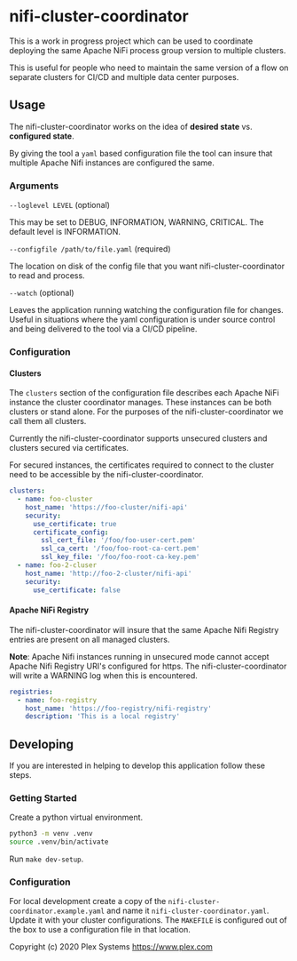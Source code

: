 # nifi-cluster-coordinator

This is a work in progress project which can be used to coordinate deploying the same Apache NiFi process group version to multiple clusters.

This is useful for people who need to maintain the same version of a flow on separate clusters for CI/CD and multiple data center purposes.

## Usage

The nifi-cluster-coordinator works on the idea of __desired state__ vs. __configured state__.

By giving the tool a `yaml` based configuration file the tool can insure that multiple Apache Nifi instances are configured the same.

### Arguments

`--loglevel LEVEL` (optional)

This may be set to DEBUG, INFORMATION, WARNING, CRITICAL.  The default level is INFORMATION.

`--configfile /path/to/file.yaml` (required)

The location on disk of the config file that you want nifi-cluster-coordinator to read and process.

`--watch` (optional)

Leaves the application running watching the configuration file for changes.  Useful in situations where the yaml configuration is under source control and being delivered to the tool via a CI/CD pipeline.

### Configuration

#### Clusters

The `clusters` section of the configuration file describes each Apache NiFi instance the cluster coordinator manages.  These instances can be both clusters or stand alone.  For the purposes of the nifi-cluster-coordinator we call them all clusters.

Currently the nifi-cluster-coordinator supports unsecured clusters and clusters secured via certificates.

For secured instances, the certificates required to connect to the cluster need to be accessible by the nifi-cluster-coordinator.

```yaml
clusters:
  - name: foo-cluster
    host_name: 'https://foo-cluster/nifi-api'
    security:
      use_certificate: true
      certificate_config:
        ssl_cert_file: '/foo/foo-user-cert.pem'
        ssl_ca_cert: '/foo/foo-root-ca-cert.pem'
        ssl_key_file: '/foo/foo-root-ca-key.pem'
  - name: foo-2-cluser
    host_name: 'http://foo-2-cluster/nifi-api'
    security:
      use_certificate: false
```

#### Apache NiFi Registry

The nifi-cluster-coordinator will insure that the same Apache Nifi Registry entries are present on all managed clusters.

__Note__: Apache Nifi instances running in unsecured mode cannot accept Apache Nifi Registry URI's configured for https.  The nifi-cluster-coordinator will write a WARNING log when this is encountered.

```yaml
registries:
  - name: foo-registry
    host_name: 'https://foo-registry/nifi-registry'
    description: 'This is a local registry'
```

## Developing

If you are interested in helping to develop this application follow these steps.

### Getting Started

Create a python virtual environment.

```sh
python3 -m venv .venv
source .venv/bin/activate
```

Run `make dev-setup`.

### Configuration

For local development create a copy of the `nifi-cluster-coordinator.example.yaml` and name it `nifi-cluster-coordinator.yaml`. Update it with your cluster configurations.  The `MAKEFILE` is configured out of the box to use a configuration file in that location.

Copyright (c) 2020 Plex Systems https://www.plex.com
